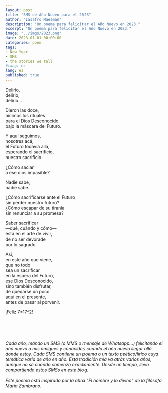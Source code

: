 ```yaml
---
layout: post
title: "SMS de Año Nuevo para el 2023"
author: "Iasafro Maesman"
description: "Un poema para felicitar el Año Nuevo en 2023."
excerpt: "Un poema para felicitar el Año Nuevo en 2023."
image: "../imgs/2023.png"
date: 2023-01-01 00:00:00
categories: poem
tags:
- New Year
- SMS
- the stories we tell
#lang: es
lang: es
published: true
---
```


Delirio,  
delirio,  
delirio...  

Dieron las doce,  
hicimos los rituales  
para el Dios Desconocido  
bajo la máscara del Futuro.  

Y aquí seguimos,  
nosotres acá,  
el Futuro todavía allá,  
esperando el sacrificio,  
nuestro sacrificio.  

¿Cómo saciar  
a ese dios impasible?  

Nadie sabe,  
nadie sabe...  

¿Cómo sacrificarse ante el Futuro  
sin perder nuestro futuro?  
¿Cómo escapar de su tiranía  
sin renunciar a su promesa?  

Saber sacrificar  
—qué, cuándo y cómo—  
está en el arte de vivir,  
de no ser devorade  
por lo sagrado.  

Así,  
en este año que viene,  
que no todo  
sea un sacrificar  
en la espera del Futuro,  
ese Dios Desconocido,  
sino también disfrutar,  
de quedarse un poco  
aquí en el presente,  
antes de pasar al porvenir.  

¡Feliz 7*17^2!  

<br/>
<br/>
<br/>
<br/>
<div class="jumbotron abstract" style="font-style: italic;">
Cada año, mando un SMS (o MMS o mensaje de Whatsapp...) felicitando el año nuevo a mis amigues y conocides cuando el año nuevo llegar allá donde estoy. Cada SMS contiene un poema o un texto peético/lírico cuya temática varía de año en año. Esta tradición mía va atrás varios años, aunque no sé cuando comenzó exactamente. Desde un tiempo, llevo compartiendo estos SMSs en este blog.
<br/><br/>
Este poema está inspirado por la obra &ldquo;El hombre y lo divino&rdquo; de la filósofa María Zambrano.
</div>
